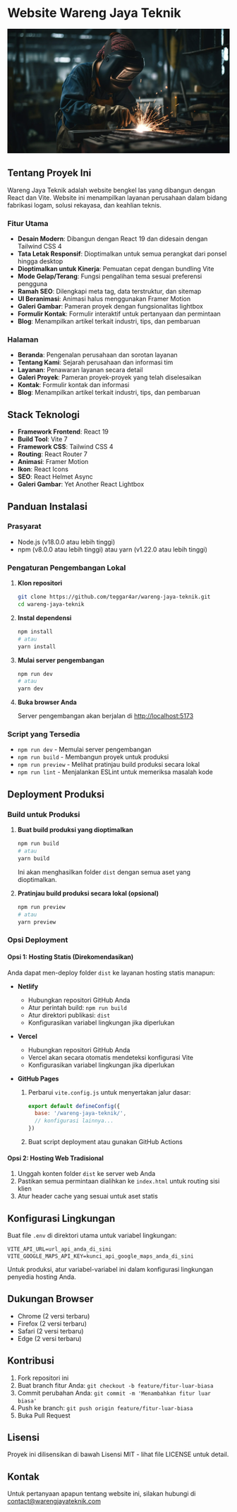 # Website Wareng Jaya Teknik

![Banner Wareng Jaya Teknik](public/images/welding.webp)

## Tentang Proyek Ini

Wareng Jaya Teknik adalah website bengkel las yang dibangun dengan React dan Vite. Website ini menampilkan layanan perusahaan dalam bidang fabrikasi logam, solusi rekayasa, dan keahlian teknis.

### Fitur Utama

- **Desain Modern**: Dibangun dengan React 19 dan didesain dengan Tailwind CSS 4
- **Tata Letak Responsif**: Dioptimalkan untuk semua perangkat dari ponsel hingga desktop
- **Dioptimalkan untuk Kinerja**: Pemuatan cepat dengan bundling Vite
- **Mode Gelap/Terang**: Fungsi pengalihan tema sesuai preferensi pengguna
- **Ramah SEO**: Dilengkapi meta tag, data terstruktur, dan sitemap
- **UI Beranimasi**: Animasi halus menggunakan Framer Motion
- **Galeri Gambar**: Pameran proyek dengan fungsionalitas lightbox
- **Formulir Kontak**: Formulir interaktif untuk pertanyaan dan permintaan
- **Blog**: Menampilkan artikel terkait industri, tips, dan pembaruan

### Halaman

- **Beranda**: Pengenalan perusahaan dan sorotan layanan
- **Tentang Kami**: Sejarah perusahaan dan informasi tim
- **Layanan**: Penawaran layanan secara detail
- **Galeri Proyek**: Pameran proyek-proyek yang telah diselesaikan
- **Kontak**: Formulir kontak dan informasi
- **Blog**: Menampilkan artikel terkait industri, tips, dan pembaruan

## Stack Teknologi

- **Framework Frontend**: React 19
- **Build Tool**: Vite 7
- **Framework CSS**: Tailwind CSS 4
- **Routing**: React Router 7
- **Animasi**: Framer Motion
- **Ikon**: React Icons
- **SEO**: React Helmet Async
- **Galeri Gambar**: Yet Another React Lightbox

## Panduan Instalasi

### Prasyarat

- Node.js (v18.0.0 atau lebih tinggi)
- npm (v8.0.0 atau lebih tinggi) atau yarn (v1.22.0 atau lebih tinggi)

### Pengaturan Pengembangan Lokal

1. **Klon repositori**

   ```bash
   git clone https://github.com/teggar4ar/wareng-jaya-teknik.git
   cd wareng-jaya-teknik
   ```

2. **Instal dependensi**

   ```bash
   npm install
   # atau
   yarn install
   ```

3. **Mulai server pengembangan**

   ```bash
   npm run dev
   # atau
   yarn dev
   ```

4. **Buka browser Anda**
   
   Server pengembangan akan berjalan di [http://localhost:5173](http://localhost:5173)

### Script yang Tersedia

- `npm run dev` - Memulai server pengembangan
- `npm run build` - Membangun proyek untuk produksi
- `npm run preview` - Melihat pratinjau build produksi secara lokal
- `npm run lint` - Menjalankan ESLint untuk memeriksa masalah kode

## Deployment Produksi

### Build untuk Produksi

1. **Buat build produksi yang dioptimalkan**

   ```bash
   npm run build
   # atau
   yarn build
   ```

   Ini akan menghasilkan folder `dist` dengan semua aset yang dioptimalkan.

2. **Pratinjau build produksi secara lokal (opsional)**

   ```bash
   npm run preview
   # atau
   yarn preview
   ```

### Opsi Deployment

#### Opsi 1: Hosting Statis (Direkomendasikan)

Anda dapat men-deploy folder `dist` ke layanan hosting statis manapun:

- **Netlify**
  - Hubungkan repositori GitHub Anda
  - Atur perintah build: `npm run build`
  - Atur direktori publikasi: `dist`
  - Konfigurasikan variabel lingkungan jika diperlukan

- **Vercel**
  - Hubungkan repositori GitHub Anda
  - Vercel akan secara otomatis mendeteksi konfigurasi Vite
  - Konfigurasikan variabel lingkungan jika diperlukan

- **GitHub Pages**
  1. Perbarui `vite.config.js` untuk menyertakan jalur dasar:
     ```javascript
     export default defineConfig({
       base: '/wareng-jaya-teknik/',
       // konfigurasi lainnya...
     })
     ```
  2. Buat script deployment atau gunakan GitHub Actions

#### Opsi 2: Hosting Web Tradisional

1. Unggah konten folder `dist` ke server web Anda
2. Pastikan semua permintaan dialihkan ke `index.html` untuk routing sisi klien
3. Atur header cache yang sesuai untuk aset statis

## Konfigurasi Lingkungan

Buat file `.env` di direktori utama untuk variabel lingkungan:

```
VITE_API_URL=url_api_anda_di_sini
VITE_GOOGLE_MAPS_API_KEY=kunci_api_google_maps_anda_di_sini
```

Untuk produksi, atur variabel-variabel ini dalam konfigurasi lingkungan penyedia hosting Anda.

## Dukungan Browser

- Chrome (2 versi terbaru)
- Firefox (2 versi terbaru)
- Safari (2 versi terbaru)
- Edge (2 versi terbaru)

## Kontribusi

1. Fork repositori ini
2. Buat branch fitur Anda: `git checkout -b feature/fitur-luar-biasa`
3. Commit perubahan Anda: `git commit -m 'Menambahkan fitur luar biasa'`
4. Push ke branch: `git push origin feature/fitur-luar-biasa`
5. Buka Pull Request

## Lisensi

Proyek ini dilisensikan di bawah Lisensi MIT - lihat file LICENSE untuk detail.

## Kontak

Untuk pertanyaan apapun tentang website ini, silakan hubungi di contact@warengjayateknik.com
